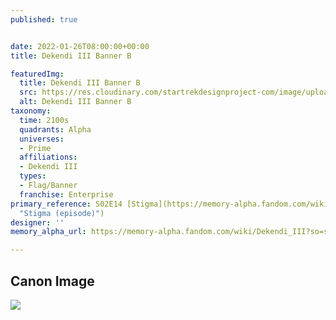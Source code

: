 ```yaml
---
published: true


date: 2022-01-26T08:00:00+00:00
title: Dekendi III Banner B

featuredImg:
  title: Dekendi III Banner B
  src: https://res.cloudinary.com/startrekdesignproject-com/image/upload/v1643410929/Dekendi-III-Banner-B.png
  alt: Dekendi III Banner B
taxonomy:
  time: 2100s
  quadrants: Alpha
  universes:
  - Prime
  affiliations:
  - Dekendi III
  types:
  - Flag/Banner
  franchise: Enterprise
primary_reference: S02E14 [Stigma](https://memory-alpha.fandom.com/wiki/Stigma_(episode)
  "Stigma (episode)")
designer: ''
memory_alpha_url: https://memory-alpha.fandom.com/wiki/Dekendi_III?so=search

---
```

## Canon Image

![](https://res.cloudinary.com/startrekdesignproject-com/image/upload/v1643240849/Dekendi-III-Banners_ENT-Stigma.jpg)